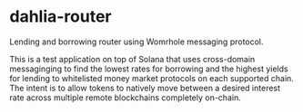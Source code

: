 # dahlia-router

Lending and borrowing router using Womrhole messaging protocol. 


This is a test application on top of Solana that uses cross-domain messaginging to find the lowest rates for borrowing and the highest yields for lending to whitelisted money market protocols on each supported chain. The intent is to allow tokens to natively move between a desired interest rate across multiple remote blockchains completely on-chain.
